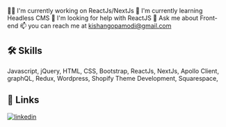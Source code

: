 
👩‍💻 I'm currently working on ReactJs/NextJs
🧠 I'm currently learning Headless CMS
🤔 I'm looking for help with ReactJS
💬 Ask me about Front-end
📫 you can reach me at kishangopamodi@gmail.com


## 🛠 Skills
Javascript, jQuery, HTML, CSS, Bootstrap, ReactJs, NextJs, Apollo Client, graphQL, Redux, Wordpress, Shopify Theme Development, Squarespace, 

## 🔗 Links
[![linkedin](https://img.shields.io/badge/linkedin-0A66C2?style=for-the-badge&logo=linkedin&logoColor=white)](https://www.linkedin.com/in/kishangopalmodi)
